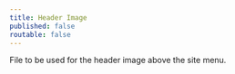 ```yaml
---
title: Header Image
published: false
routable: false
---
```

File to be used for the header image above the site menu.
